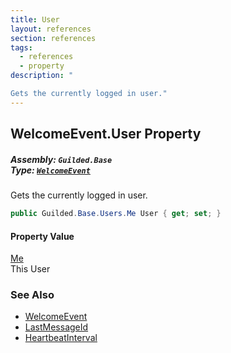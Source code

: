 ```yaml
---
title: User
layout: references
section: references
tags:
  - references
  - property
description: "

Gets the currently logged in user."
---
```


## WelcomeEvent.User Property
##### **Assembly:** `Guilded.Base`<br/>**Type:** [`WelcomeEvent`](WelcomeEvent 'Guilded.Base.Events.WelcomeEvent')

Gets the currently logged in user.

```csharp
public Guilded.Base.Users.Me User { get; set; }
```

#### Property Value
[Me](Me 'Guilded.Base.Users.Me')  
This User

### See Also
- [WelcomeEvent](WelcomeEvent 'Guilded.Base.Events.WelcomeEvent')
- [LastMessageId](WelcomeEvent.LastMessageId 'Guilded.Base.Events.WelcomeEvent.LastMessageId')
- [HeartbeatInterval](WelcomeEvent.HeartbeatInterval 'Guilded.Base.Events.WelcomeEvent.HeartbeatInterval')